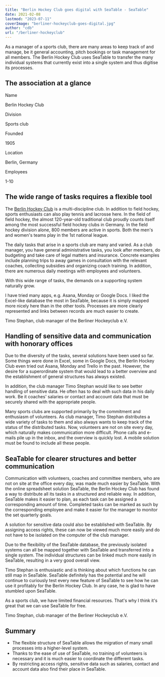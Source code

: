 ```yaml
---
title: "Berlin Hockey Club goes digital with SeaTable - SeaTable"
date: 2021-02-08
lastmod: "2023-07-11"
coverImage: "berliner-hockeyclub-goes-digital.jpg"
author: "cdb"
url: "/berliner-hockeyclub"
---
```


As a manager of a sports club, there are many areas to keep track of and manage, be it general accounting, pitch bookings or task management for all members. The Berlin Hockey Club uses SeaTable to transfer the many individual systems that currently exist into a single system and thus digitise its processes.

## The association at a glance

Name

Berlin Hockey Club

Division

Sports club

Founded

1905

Location

Berlin, Germany

Employees

1-10

## The wide range of tasks requires a flexible tool

The [Berlin Hockey Club](https://www.berlinerhc.de/) is a multi-discipline club. In addition to field hockey, sports enthusiasts can also play tennis and lacrosse here. In the field of field hockey, the almost 120-year-old traditional club proudly counts itself among the most successful field hockey clubs in Germany. In the field hockey division alone, 800 members are active in sports. Both the men's and women's teams play in the 1st national league.

The daily tasks that arise in a sports club are many and varied. As a club manager, you have general administrative tasks, you look after members, do budgeting and take care of legal matters and insurance. Concrete examples include planning trips to away games in consultation with the relevant coaches, collecting subsidies and organizing coach training. In addition, there are numerous daily meetings with employees and volunteers.

With this wide range of tasks, the demands on a supporting system naturally grow.

I have tried many apps, e.g. Asana, Monday or Google Docs. I liked the Excel-like database the most in SeaTable, because it is simply mapped more nicely here than in the other tools. Processes are more clearly represented and links between records are much easier to create.

Timo Stephan, club manager of the Berliner Hockeyclub e.V.

## Handling of sensitive data and communication with honorary offices

Due to the diversity of the tasks, several solutions have been used so far. Some things were done in Excel, some in Google Docs, the Berlin Hockey Club even tried out Asana, Monday and Trello in the past. However, the desire for a superordinate system that would lead to a better overview and the establishment of general structures has always existed.

In addition, the club manager Timo Stephan would like to see better handling of sensitive data. He often has to deal with such data in his daily work. Be it coaches' salaries or contact and account data that must be securely shared with the appropriate people.

Many sports clubs are supported primarily by the commitment and enthusiasm of volunteers. As club manager, Timo Stephan distributes a wide variety of tasks to them and also always wants to keep track of the status of the distributed tasks. Now, volunteers are not on site every day, which naturally makes communication more difficult. Phone calls and e-mails pile up in the inbox, and the overview is quickly lost. A mobile solution must be found to include all these people.

## SeaTable for clearer structures and better communication

Communication with volunteers, coaches and committee members, who are not on site at the office every day, was made much easier by SeaTable. With the online spreadsheet solution SeaTable, the Berlin Hockey Club has found a way to distribute all its tasks in a structured and reliable way. In addition, SeaTable makes it easier to plan, as each task can be assigned a corresponding amount of time. Completed tasks can be marked as such by the corresponding employee and make it easier for the manager to monitor the set quarterly goals.

A solution for sensitive data could also be established with SeaTable. By assigning access rights, these can now be viewed much more easily and do not have to be isolated on the computer of the club manager.

Due to the flexibility of the SeaTable database, the previously isolated systems can all be mapped together with SeaTable and transferred into a single system. The individual structures can be linked much more easily in SeaTable, resulting in a very good overall view.

Timo Stephan is enthusiastic and is thinking about which functions he can still map in SeaTable. SeaTable definitely has the potential and he will continue to curiously test every new feature of SeaTable to see how he can use it profitably for the Berlin Hockey Club. In any case, he is glad to have stumbled upon SeaTable.

As a sports club, we have limited financial resources. That's why I think it's great that we can use SeaTable for free.

Timo Stephan, club manager of the Berliner Hockeyclub e.V.

## Summary

- The flexible structure of SeaTable allows the migration of many small processes into a higher-level system.
- Thanks to the ease of use of SeaTable, no training of volunteers is necessary and it is much easier to coordinate the different tasks.
- By restricting access rights, sensitive data such as salaries, contact and account data also find their place in SeaTable.
